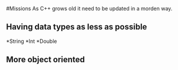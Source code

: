#Missions
As C++ grows old it need to be updated in a morden way.
## Having data types as less as possible
  *String
  *Int
  *Double
## More object oriented  
